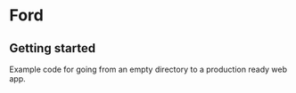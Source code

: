 # Ford

## Getting started

Example code for going from an empty directory to a production ready web app.

